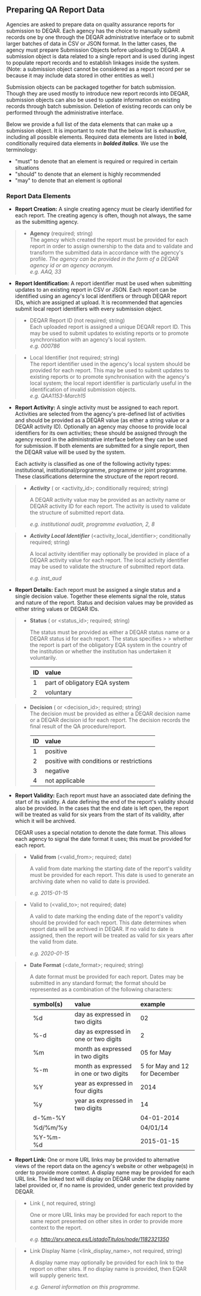 Preparing QA Report Data
------------------------

Agencies are asked to prepare data on quality assurance reports for submission to DEQAR.  Each agency has the choice to manually submit records one by one through the DEQAR administrative interface or to submit larger batches of data in CSV or JSON format. In the latter cases, the agency must prepare Submission Objects before uploading to DEQAR. A submission object is data related to a single report and is used during ingest to populate report records and to establish linkages inside the system. (Note: a submission object cannot be considered as a report record per se because it may include data stored in other entities as well.) 

Submission objects can be packaged together for batch submission. Though they are used mostly to introduce new report records into DEQAR, submission objects can also be used to update information on existing records through batch submission. Deletion of existing records can only be performed through the administrative interface. 

Below we provide a full list of the data elements that can make up a submission object. It is important to note that the below list is exhaustive, including all possible elements. Required data elements are listed in **bold**, conditionally required data elements in ***bolded italics***.  We use the terminology:

 - "must" to denote that an element is required or required in certain situations
 - "should" to denote that an element is highly recommended
 - "may" to denote that an element is optional

### Report Data Elements

- **Report Creation:** A single creating agency must be clearly identified for each report. The creating agency is often, though not always, the same as the submitting agency.

>  - **Agency** (required; string)  
>    The agency which created the report must be provided for each report in order to assign ownership to the data and to validate and transform the submitted data in accordance with the agency's profile. *The agency can be provided in the form of a DEQAR agency id or an agency acronym.*  
>    *e.g. AAQ, 33*

- **Report Identification:** A report identifier must be used when submitting updates to an existing report in CSV or JSON. Each report can be identified using an agency's local identifiers or through DEQAR report IDs, which are assigned at upload. It is recommended that agencies submit local report identifiers with every submission object.

>  - DEQAR Report ID (not required; string)  
>    Each uploaded report is assigned a unique DEQAR report ID. This may be used to submit updates to existing reports or to promote synchronisation with an agency's local system.  
>    *e.g. 000786* 

>  - Local Identifier (not required; string)  
>    The report identifier used in the agency's local system should be provided for each report. This may be used to submit updates to existing reports or to promote synchronisation with the agency's local system; the local report identifier is particularly useful in the identification of invalid submission objects.  
>    *e.g. QAA1153-March15*

- **Report Activity:** A single activity must be assigned to each report. Activities are selected from the agency's pre-defined list of activities and should be provided as a DEQAR value (as either a string value or a DEQAR activity ID). Optionally an agency may choose to provide local identifiers for its own activities; these should be assigned through the agency record in the administrative interface before they can be used for submission. If both elements are submitted for a single report, then the DEQAR value will be used by the system. 

  Each activity is classified as one of the following activity types: institutional, institutional/programme, programme or joint programme. These classifications determine the structure of the report record.

>  - ***Activity*** (<activity> or <activity_id>; conditionally required; string)		
>
>    A DEQAR activity value may be provided as an activity name or DEQAR activity ID for each report. The activity is used to validate the structure of submitted report data.
>
>    *e.g. institutional audit, programme evaluation, 2, 8*				
	
>  - ***Activity Local Identifier*** (<activity_local_identifier>; conditionally required; string)
>
>    A local activity identifier may optionally be provided in place of a DEQAR activity value for each report. The local activity identifier may be used to validate the structure of submitted report data.
>
>    *e.g. inst_aud*
    	
- **Report Details:** Each report must be assigned a single status and a single decision value. Together these elements signal the role, status and nature of the report.  Status and decision values may be provided as either string values or DEQAR IDs.  

>  - **Status** (<status> or <status_id>; required; string)
>	
>    The status must be provided as either a DEQAR status name or a DEQAR status id for each report. The status specifies > > whether the report is part of the obligatory EQA system in the country of the institution or whether the institution has undertaken it voluntarily.
> 
>
>    |ID |value                         |
>    |:--|:-----------------------------|
>    |1  |part of obligatory EQA system | 
>    |2  |voluntary                     |
   		
>  - **Decision** (<decision> or <decision_id>; required; string)		
>    The decision must be provided as either a DEQAR decision name or a DEQAR decision id for each report. The decision records the final result of the QA procedure/report.
> 
>
>    |ID |value                                   |
>    |:--|:---------------------------------------|
>    |1  |positive                                | 
>    |2  |positive with conditions or restrictions|
>    |3  |negative                                |
>    |4  |not applicable                          |


- **Report Validity:** Each report must have an associated date defining the start of its validity. A date defining the end of the report's validity should also be provided. In the cases that the end date is left open, the report will be treated as valid for six years from the start of its validity, after which it will be archived.

  DEQAR uses a special notation to denote the date format. This allows each agency to signal the date format it uses; this must be provided for each report.
		
>  - **Valid from** (<valid_from>; required; date)
>
>    A valid from date marking the starting date of the report's validity must be provided for each report. This date is used to generate an archiving date when no valid to date is provided.
>
>    *e.g. 2015-01-15*
		
>  - Valid to (<valid_to>; not required; date)	
>
>    A valid to date marking the ending date of the report's validity should be provided for each report. This date determines when report data will be archived in DEQAR. If no valid to date is assigned, then the report will be treated as valid for six years after the valid from date.
>
>    *e.g. 2020-01-15*
		
>  - **Date Format** (<date_format>; required; string)
>
>    A date format  must be provided for each report. Dates may be submitted in any standard format; the format should be represented as a combination of the following characters:
>
>
>    |symbol(s)| value                                 |example                      |
>    |:--------|:--------------------------------------|:----------------------------|
>    |%d       |day as expressed in two digits         |02                           | 
>    |%-d      |day as expressed in one or two digits  |2                            |
>    |%m       |month as expressed in two digits       |05 for May                   |
>    |%-m      |month as expressed in one or two digits|5 for May and 12 for December|
>    |%Y       |year as expressed in four digits       |2014                         |
>    |%y       |year as expressed in two digits        |14                           |
>    |d-%m-%Y  |                                       |04-01-2014                   |
>    |%d/%m/%y |                                       |04/01/14                     |
>    |%Y-%m-%d |                                       |2015-01-15                   |


- **Report Link:** One or more URL links may be provided to alternative views of the report data on the agency's website or other webpage(s) in order to provide more context. A display name may be provided for each URL link. The linked text will display on DEQAR under the display name label provided or, if no name is provided, under generic text provided by DEQAR. 

>  - Link (<link>, not required, string)
>
>    One or more URL links may be provided for each report to the same report presented on other sites in order to provide more context to the report.
>
>    *e.g. http://srv.aneca.es/ListadoTitulos/node/1182321350*
		
>  - Link Display Name (<link_display_name>, not required, string)
>
>    A display name may optionally be provided for each link to the report on other sites. If no display name is provided, then EQAR will supply generic text.	
>
>    *e.g. General information on this programme.*
